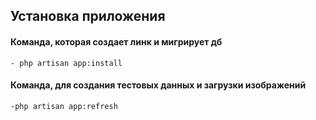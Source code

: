 ## Установка приложения

#### Команда, которая создает линк и мигрирует дб
    - php artisan app:install
#### Команда, для создания тестовых данных и загрузки изображений
    -php artisan app:refresh

